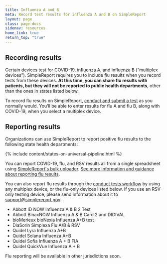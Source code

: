 ```yaml
---
title: Influenza A and B
meta: Record test results for influenza A and B on SimpleReport
layout: page
class: page-docs
sidenav: resources
home_link: true
return_top: "true"
---
```


## Recording results
Certain devices test for COVID-19, influenza A, and influenza B (“multiplex devices”). SimpleReport requires you to include flu results when you record tests from these devices. **At this time, you can share flu results with patients, but they will not be reported to public health departments**, other than the ones in states listed below. 

To record flu results on SimpleReport, [conduct and submit a test](https://www.simplereport.gov/using-simplereport/conduct-and-submit-tests/) as you normally would. You’ll be able to enter results for flu A and flu B, along with COVID-19, when you select a multiplex device. 

## Reporting results
Organizations can use SimpleReport to report positive flu results to the following state health departments: 

{% include content/states-on-universal-pipeline.html %}
  
You can report COVID-19, flu, and RSV results all from a single spreadsheet using [SimpleReport's bulk uploader](https://www.simplereport.gov/using-simplereport/report-test-results/bulk-upload-results/). [See more information and guidance about reporting flu results](https://www.simplereport.gov/assets/resources/bulk_results_upload_guide-flu_pilot.pdf). 

You can also report flu results through the [conduct tests workflow](https://www.simplereport.gov/using-simplereport/conduct-and-submit-tests/) by using any multiplex device, or the flu-only devices listed below. If you use an RSV-only testing device, please send information about it to [support@simplereport.gov](mailto:support@simplereport.gov). 
- Abbott ID NOW Influenza A & B 2 Test
- Abbott BinaxNOW Influenza A & B Card 2 and DIGIVAL
- bioMerieux bioNexia Influenza A+B test
- DiaSorin Simplexa Flu A/B & RSV
- Quidel Lyra Influenza A+B
- Quidel Solana Influenza A+B
- Quidel Sofia Influenza A + B FIA
- Quidel QuickVue Influenza A + B

Flu reporting will be available in other jurisdictions soon. 
